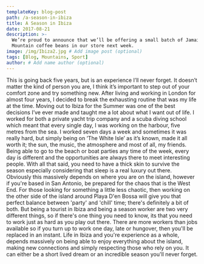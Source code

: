 ```yaml
---
templateKey: blog-post
path: /a-season-in-ibiza
title: A Season in Ibiza
date: 2017-08-21
description: >-
  We’re proud to announce that we’ll be offering a small batch of Jamaica Blue
  Mountain coffee beans in our store next week.
image: /img/Ibiza2.jpg # Add image post (optional)
tags: [Blog, Mountains, Sport]
author: # Add name author (optional)
---
```

This is going back five years, but is an experience I’ll never forget. It doesn’t matter the kind of person you are, I think it’s important to step out of your comfort zone and try something new. After living and working in London for almost four years, I decided to break the exhausting routine that was my life at the time. Moving out to Ibiza for the Summer was one of the best decisions I’ve ever made and taught me a lot about what I want out of life. I worked for both a private yacht trip company and a scuba diving school which meant that every single day, I was working on the harbour, five metres from the sea. I worked seven days a week and sometimes it was really hard, but simply being on ‘The White Isle’ as it’s known, made it all worth it; the sun, the music, the atmosphere and most of all, my friends. Being able to go to the beach or boat parties any time of the week, every day is different and the opportunities are always there to meet interesting people. With all that said, you need to have a thick skin to survive the season especially considering that sleep is a real luxury out there. Obviously this massively depends on where you are on the island, however if you're based in San Antonio, be prepared for the chaos that is the West End. For those looking for something a little less chaotic, then working on the other side of the island around Playa D'en Bossa will give you that perfect balance between 'party' and 'chill' time; there's definitely a bit of both. But being a tourist in Ibiza and being a season worker are two very different things, so if there's one thing you need to know, its that you need to work just as hard as you play out there. There are more workers than jobs available so if you turn up to work one day, late or hungover, then you'll be replaced in an instant. Life in Ibiza and you're experience as a whole, depends massively on being able to enjoy everything about the island, making new connections and simply respecting those who rely on you. It can either be a short lived dream or an incredible season you'll never forget.


[jekyll-docs]: https://jekyllrb.com/docs/home
[jekyll-gh]:   https://github.com/jekyll/jekyll
[jekyll-talk]: https://talk.jekyllrb.com/
